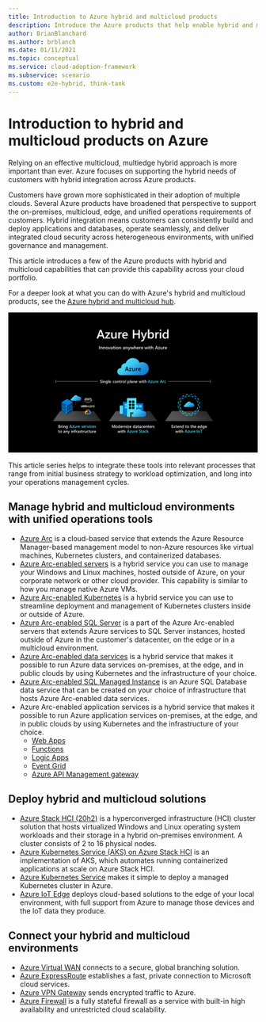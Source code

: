 ```yaml
---
title: Introduction to Azure hybrid and multicloud products
description: Introduce the Azure products that help enable hybrid and multicloud solutions.
author: BrianBlanchard
ms.author: brblanch
ms.date: 01/11/2021
ms.topic: conceptual
ms.service: cloud-adoption-framework
ms.subservice: scenario
ms.custom: e2e-hybrid, think-tank
---
```


# Introduction to hybrid and multicloud products on Azure

Relying on an effective multicloud, multiedge hybrid approach is more important than ever. Azure focuses on supporting the hybrid needs of customers with hybrid integration across Azure products.

Customers have grown more sophisticated in their adoption of multiple clouds. Several Azure products have broadened that perspective to support the on-premises, multicloud, edge, and unified operations requirements of customers. Hybrid integration means customers can consistently build and deploy applications and databases, operate seamlessly, and deliver integrated cloud security across heterogeneous environments, with unified governance and management.

This article introduces a few of the Azure products with hybrid and multicloud capabilities that can provide this capability across your cloud portfolio.

For a deeper look at what you can do with Azure's hybrid and multicloud products, see the [Azure hybrid and multicloud hub](/hybrid/).

![Diagram that shows an overview of the Azure hybrid and multicloud products listed in this article.](../../_images/hybrid/hybrid-hero-slide.png)

This article series helps to integrate these tools into relevant processes that range from initial business strategy to workload optimization, and long into your operations management cycles.

## Manage hybrid and multicloud environments with unified operations tools

- [Azure Arc](/azure/azure-arc/?toc=/azure/cloud-adoption-framework/toc.json&bc=/azure/cloud-adoption-framework/_bread/toc.json) is a cloud-based service that extends the Azure Resource Manager-based management model to non-Azure resources like virtual machines, Kubernetes clusters, and containerized databases.
- [Azure Arc-enabled servers](/azure/azure-arc/servers/overview?toc=/azure/cloud-adoption-framework/toc.json&bc=/azure/cloud-adoption-framework/_bread/toc.json) is a hybrid service you can use to manage your Windows and Linux machines, hosted outside of Azure, on your corporate network or other cloud provider. This capability is similar to how you manage native Azure VMs.
- [Azure Arc-enabled Kubernetes](/azure/azure-arc/kubernetes/overview?toc=/azure/cloud-adoption-framework/toc.json&bc=/azure/cloud-adoption-framework/_bread/toc.json) is a hybrid service you can use to streamline deployment and management of Kubernetes clusters inside or outside of Azure.
- [Azure Arc-enabled SQL Server](/sql/sql-server/azure-arc/overview?toc=%2Fazure%2Fcloud-adoption-framework%2Ftoc.json&bc=%2Fazure%2Fcloud-adoption-framework%2F_bread%2Ftoc.json) is a part of the Azure Arc-enabled servers that extends Azure services to SQL Server instances, hosted outside of Azure in the customer's datacenter, on the edge or in a multicloud environment.
- [Azure Arc-enabled data services](/azure/azure-arc/data/overview?toc=/azure/cloud-adoption-framework/toc.json&bc=/azure/cloud-adoption-framework/_bread/toc.json) is a hybrid service that makes it possible to run Azure data services on-premises, at the edge, and in public clouds by using Kubernetes and the infrastructure of your choice.
- [Azure Arc-enabled SQL Managed Instance](/azure/azure-arc/data/managed-instance-overview?toc=/azure/cloud-adoption-framework/toc.json&bc=/azure/cloud-adoption-framework/_bread/toc.json) is an Azure SQL Database data service that can be created on your choice of infrastructure that hosts Azure Arc-enabled data services.
- Azure Arc-enabled application services is a hybrid service that makes it possible to run Azure application services on-premises, at the edge, and in public clouds by using Kubernetes and the infrastructure of your choice.
  - [Web Apps](/azure/app-service/overview-arc-integration?toc=/azure/cloud-adoption-framework/toc.json&bc=/azure/cloud-adoption-framework/_bread/toc.json)
  - [Functions](/azure/app-service/overview-arc-integration?toc=/azure/cloud-adoption-framework/toc.json&bc=/azure/cloud-adoption-framework/_bread/toc.json)
  - [Logic Apps](/azure/app-service/overview-arc-integration?toc=/azure/cloud-adoption-framework/toc.json&bc=/azure/cloud-adoption-framework/_bread/toc.json)
  - [Event Grid](/azure/event-grid/kubernetes/?toc=/azure/cloud-adoption-framework/toc.json&bc=/azure/cloud-adoption-framework/_bread/toc.json)
  - [Azure API Management gateway](/azure/api-management/how-to-deploy-self-hosted-gateway-azure-arc?toc=/azure/cloud-adoption-framework/toc.json&bc=/azure/cloud-adoption-framework/_bread/toc.json)

## Deploy hybrid and multicloud solutions

- [Azure Stack HCI (20h2)](/azure-stack/hci/overview?toc=/azure/cloud-adoption-framework/toc.json&bc=/azure/cloud-adoption-framework/_bread/toc.json) is a hyperconverged infrastructure (HCI) cluster solution that hosts virtualized Windows and Linux operating system workloads and their storage in a hybrid on-premises environment. A cluster consists of 2 to 16 physical nodes.
- [Azure Kubernetes Service (AKS) on Azure Stack HCI](/azure-stack/aks-hci/overview?toc=/azure/cloud-adoption-framework/toc.json&bc=/azure/cloud-adoption-framework/_bread/toc.json) is an implementation of AKS, which automates running containerized applications at scale on Azure Stack HCI.
- [Azure Kubernetes Service](/azure/aks/intro-kubernetes?toc=/azure/cloud-adoption-framework/toc.json&bc=/azure/cloud-adoption-framework/_bread/toc.json) makes it simple to deploy a managed Kubernetes cluster in Azure.
- [Azure IoT Edge](/azure/iot-edge/?toc=%2Fazure%2Fcloud-adoption-framework%2Ftoc.json&bc=%2Fazure%2Fcloud-adoption-framework%2F_bread%2Ftoc.json) deploys cloud-based solutions to the edge of your local environment, with full support from Azure to manage those devices and the IoT data they produce.

## Connect your hybrid and multicloud environments

- [Azure Virtual WAN](/azure/virtual-wan/?toc=/azure/cloud-adoption-framework/toc.json&bc=/azure/cloud-adoption-framework/_bread/toc.json) connects to a secure, global branching solution.
- [Azure ExpressRoute](/azure/expressroute/?toc=/azure/cloud-adoption-framework/toc.json&bc=/azure/cloud-adoption-framework/_bread/toc.json) establishes a fast, private connection to Microsoft cloud services.
- [Azure VPN Gateway](/azure/vpn-gateway/vpn-gateway-about-vpngateways?toc=/azure/cloud-adoption-framework/toc.json&bc=/azure/cloud-adoption-framework/_bread/toc.json) sends encrypted traffic to Azure.
- [Azure Firewall](/azure/firewall/overview?toc=/azure/cloud-adoption-framework/toc.json&bc=/azure/cloud-adoption-framework/_bread/toc.json) is a fully stateful firewall as a service with built-in high availability and unrestricted cloud scalability.
